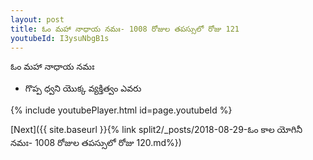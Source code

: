 ```yaml
---
layout: post
title: ఓం మహా నాధాయ నమః- 1008 రోజుల తపస్సులో రోజు 121
youtubeId: I3ysuNbgB1s
---
```

 
 
 ఓం మహా నాధాయ నమః  
 
 -  గొప్ప ధ్వని యొక్క వ్యక్తిత్వం ఎవరు 
 
  
 
  
 
 
 
 
 
 


{% include youtubePlayer.html id=page.youtubeId %}
 
[Next]({{ site.baseurl }}{% link  split2/_posts/2018-08-29-ఓం కాల యోగినీ నమః- 1008 రోజుల తపస్సులో రోజు 120.md%})
 
